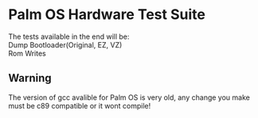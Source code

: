 # Palm OS Hardware Test Suite

The tests available in the end will be:  
Dump Bootloader(Original, EZ, VZ)  
Rom Writes  


## Warning
The version of gcc avalible for Palm OS is very old, any change you make must be c89 compatible or it wont compile!
